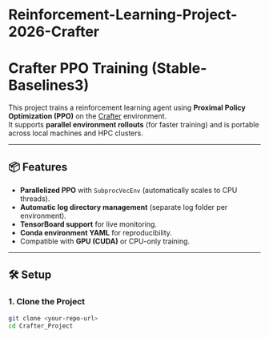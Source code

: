 # Reinforcement-Learning-Project-2026-Crafter
# Crafter PPO Training (Stable-Baselines3)

This project trains a reinforcement learning agent using **Proximal Policy Optimization (PPO)** on the [Crafter](https://github.com/danijar/crafter) environment.  
It supports **parallel environment rollouts** (for faster training) and is portable across local machines and HPC clusters.

---

## 📦 Features

- **Parallelized PPO** with `SubprocVecEnv` (automatically scales to CPU threads).
- **Automatic log directory management** (separate log folder per environment).
- **TensorBoard support** for live monitoring.
- **Conda environment YAML** for reproducibility.
- Compatible with **GPU (CUDA)** or CPU-only training.

---

## 🛠 Setup

### 1. Clone the Project
```bash
git clone <your-repo-url>
cd Crafter_Project
